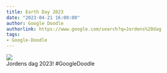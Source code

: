 ```yaml
---
title: Earth Day 2023
date: "2023-04-21 16:00:00"
author: Google Doodle
authorlink: https://www.google.com/search?q=Jordens%20dag
tags:
- Google-Doodle
---
```

<img src="https://www.google.com/logos/doodles/2023/earth-day-2023-6753651837109582.4-law.gif" referrerpolicy="no-referrer"><br>Jordens dag 2023! #GoogleDoodle